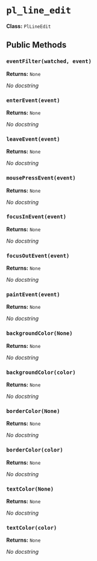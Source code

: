 # `pl_line_edit`

**Class:** `PlLineEdit`

## Public Methods

### `eventFilter(watched, event)`
**Returns:** `None`

_No docstring_

### `enterEvent(event)`
**Returns:** `None`

_No docstring_

### `leaveEvent(event)`
**Returns:** `None`

_No docstring_

### `mousePressEvent(event)`
**Returns:** `None`

_No docstring_

### `focusInEvent(event)`
**Returns:** `None`

_No docstring_

### `focusOutEvent(event)`
**Returns:** `None`

_No docstring_

### `paintEvent(event)`
**Returns:** `None`

_No docstring_

### `backgroundColor(None)`
**Returns:** `None`

_No docstring_

### `backgroundColor(color)`
**Returns:** `None`

_No docstring_

### `borderColor(None)`
**Returns:** `None`

_No docstring_

### `borderColor(color)`
**Returns:** `None`

_No docstring_

### `textColor(None)`
**Returns:** `None`

_No docstring_

### `textColor(color)`
**Returns:** `None`

_No docstring_